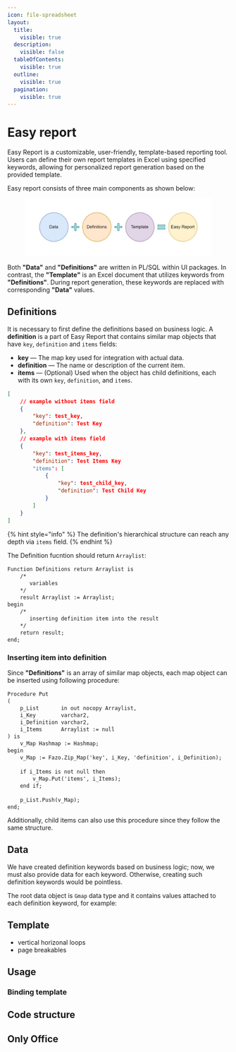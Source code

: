 ```yaml
---
icon: file-spreadsheet
layout:
  title:
    visible: true
  description:
    visible: false
  tableOfContents:
    visible: true
  outline:
    visible: true
  pagination:
    visible: true
---
```


# Easy report

Easy Report is a customizable, user-friendly, template-based reporting tool. Users can define their own report templates in Excel using specified keywords, allowing for personalized report generation based on the provided template.

Easy report consists of three main components as shown below:

<figure><img src="../../../.gitbook/assets/easy_report.jpg" alt=""><figcaption></figcaption></figure>

Both **"Data"** and **"Definitions"** are written in PL/SQL within UI packages. In contrast, the **"Template"** is an Excel document that utilizes keywords from **"Definitions"**. During report generation, these keywords are replaced with corresponding **"Data"** values.

## Definitions

It is necessary to first define the definitions based on business logic. A **definition** is a part of Easy Report that contains similar map objects that have `key`, `definition` and `items` fields:

* **key** — The map key used for integration with actual data.
* **definition** — The name or description of the current item.
* **items** — (Optional) Used when the object has child definitions, each with its own `key`, `definition`, and `items`.

```json
[
    // example without items field
    {
        "key": test_key,
        "definition": Test Key
    },
    // example with items field
    {
        "key": test_items_key,
        "definition": Test Items Key
        "items": [
            {
                "key": test_child_key,
                "definition": Test Child Key
            }
        ]   
    }
]
```

{% hint style="info" %}
The definition's hierarchical structure can reach any depth via `items` field.
{% endhint %}

The Definition fucntion should return `Arraylist`:

```plsql
Function Definitions return Arraylist is
    /*
       variables
    */
    result Arraylist := Arraylist;
begin
    /*
       inserting definition item into the result
    */
    return result;
end;
```

### Inserting item into definition

Since **"Definitions"** is an array of similar map objects, each map object can be inserted using following procedure:

```plsql
Procedure Put
(
    p_List       in out nocopy Arraylist,
    i_Key        varchar2,
    i_Definition varchar2,
    i_Items      Arraylist := null
) is
    v_Map Hashmap := Hashmap;
begin
    v_Map := Fazo.Zip_Map('key', i_Key, 'definition', i_Definition);

    if i_Items is not null then
        v_Map.Put('items', i_Items);
    end if;
    
    p_List.Push(v_Map);
end;
```

Additionally, child items can also use this procedure since they follow the same structure.

## Data

We have created definition keywords based on business logic; now, we must also provide data for each keyword. Otherwise, creating such definition keywords would be pointless.

The root data object is `Gmap` data type and it contains values attached to each definition keyword, for example:



## Template

* vertical horizonal loops
* page breakables

## Usage

### Binding template

## Code structure

## Only Office
